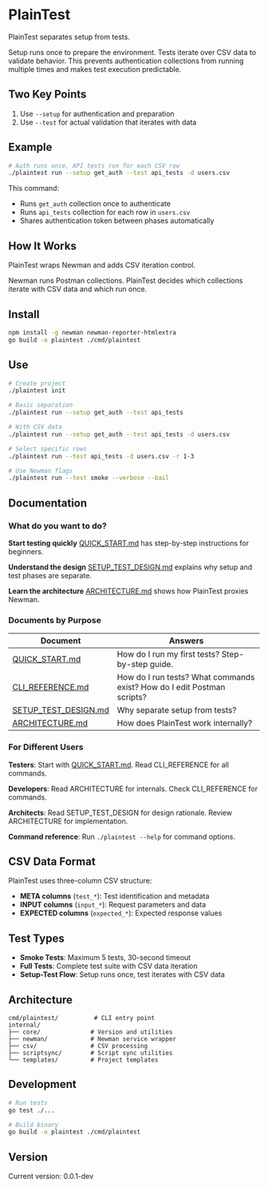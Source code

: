 # PlainTest

PlainTest separates setup from tests.

Setup runs once to prepare the environment. Tests iterate over CSV data to validate behavior. This prevents authentication collections from running multiple times and makes test execution predictable.

## Two Key Points

1. Use `--setup` for authentication and preparation
2. Use `--test` for actual validation that iterates with data

## Example

```bash
# Auth runs once, API tests run for each CSV row
./plaintest run --setup get_auth --test api_tests -d users.csv
```

This command:
- Runs `get_auth` collection once to authenticate
- Runs `api_tests` collection for each row in `users.csv`
- Shares authentication token between phases automatically

## How It Works

PlainTest wraps Newman and adds CSV iteration control.

Newman runs Postman collections. PlainTest decides which collections iterate with CSV data and which run once.

## Install

```bash
npm install -g newman newman-reporter-htmlextra
go build -o plaintest ./cmd/plaintest
```

## Use

```bash
# Create project
./plaintest init

# Basic separation
./plaintest run --setup get_auth --test api_tests

# With CSV data
./plaintest run --setup get_auth --test api_tests -d users.csv

# Select specific rows
./plaintest run --test api_tests -d users.csv -r 1-3

# Use Newman flags
./plaintest run --test smoke --verbose --bail
```

## Documentation

### What do you want to do?

**Start testing quickly**
[QUICK_START.md](QUICK_START.md) has step-by-step instructions for beginners.

**Understand the design**
[SETUP_TEST_DESIGN.md](SETUP_TEST_DESIGN.md) explains why setup and test phases are separate.

**Learn the architecture**
[ARCHITECTURE.md](ARCHITECTURE.md) shows how PlainTest proxies Newman.

### Documents by Purpose

| Document | Answers |
|----------|---------|
| [QUICK_START.md](QUICK_START.md) | How do I run my first tests? Step-by-step guide. |
| [CLI_REFERENCE.md](CLI_REFERENCE.md) | How do I run tests? What commands exist? How do I edit Postman scripts? |
| [SETUP_TEST_DESIGN.md](SETUP_TEST_DESIGN.md) | Why separate setup from tests? |
| [ARCHITECTURE.md](ARCHITECTURE.md) | How does PlainTest work internally? |

### For Different Users

**Testers**: Start with [QUICK_START.md](QUICK_START.md). Read CLI_REFERENCE for all commands.

**Developers**: Read ARCHITECTURE for internals. Check CLI_REFERENCE for commands.

**Architects**: Read SETUP_TEST_DESIGN for design rationale. Review ARCHITECTURE for implementation.

**Command reference**: Run `./plaintest --help` for command options.

## CSV Data Format

PlainTest uses three-column CSV structure:

- **META columns** (`test_*`): Test identification and metadata
- **INPUT columns** (`input_*`): Request parameters and data
- **EXPECTED columns** (`expected_*`): Expected response values

## Test Types

- **Smoke Tests**: Maximum 5 tests, 30-second timeout
- **Full Tests**: Complete test suite with CSV data iteration
- **Setup-Test Flow**: Setup runs once, test iterates with CSV data

## Architecture

```
cmd/plaintest/          # CLI entry point
internal/
├── core/              # Version and utilities
├── newman/            # Newman service wrapper
├── csv/               # CSV processing
├── scriptsync/        # Script sync utilities
└── templates/         # Project templates
```

## Development

```bash
# Run tests
go test ./...

# Build binary
go build -o plaintest ./cmd/plaintest
```

## Version

Current version: 0.0.1-dev
